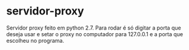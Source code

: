 # servidor-proxy
Servidor proxy feito em python 2.7.
Para rodar é só digitar a porta que deseja usar e setar o proxy no computador para 127.0.0.1 e a porta que escolheu no programa.
